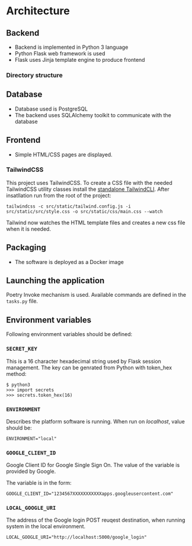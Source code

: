 # Architecture

## Backend

- Backend is implemented in Python 3 language
- Python Flask web framework is used 
- Flask uses Jinja template engine to produce frontend

### Directory structure

## Database

- Database used is PostgreSQL
- The backend uses SQLAlchemy toolkit to communicate with the database

## Frontend

- Simple HTML/CSS pages are displayed.

### TailwindCSS
This project uses TailwindCSS. To create a CSS file with the needed TailwindCSS utility classes install the [standalone TailwindCLI](https://tailwindcss.com/blog/standalone-cli). After insatllation run from the root of the project:
```
tailwindcss -c src/static/tailwind.config.js -i src/static/src/style.css -o src/static/css/main.css --watch
```
Tailwind now watches the HTML template files and creates a new css file when it is needed.


## Packaging
- The software is deployed as a Docker image

## Launching the application

Poetry Invoke mechanism is used. Available commands are defined in the `tasks.py` file.

## Environment variables

Following environment variables should be defined:

### `SECRET_KEY`

This is a 16 character hexadecimal string used by Flask session management. The key can be genrated from Python with token_hex method:

```
$ python3
>>> import secrets
>>> secrets.token_hex(16)
```

### `ENVIRONMENT`

Describes the platform software is running. When run on _localhost_, value should be:

```
ENVIRONMENT="local"
```

### `GOOGLE_CLIENT_ID`

Google Client ID for Google Single Sign On. The value of the variable is provided by Google.

The variable is in the form:

```
GOOGLE_CLIENT_ID="1234567XXXXXXXXXXXapps.googleusercontent.com"
```

### `LOCAL_GOOGLE_URI`

The address of the Google login  POST reuqest destination, when running system in the local environment.
```
LOCAL_GOOGLE_URI="http://localhost:5000/google_login"
```
